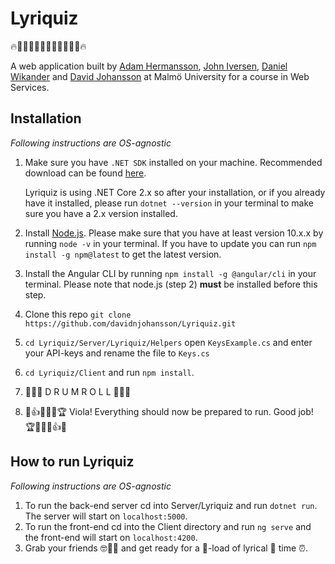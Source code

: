 # Lyriquiz

🔥🎤🎺🥁🎷🎸🎼🎸🎷🥁🎺🎤🔥

A web application built by [Adam Hermansson](https://github.com/qurridutt), [John Iversen](https://github.com/johniversen), [Daniel Wikander](https://github.com/danielwikander) and [David Johansson](https://github.com/davidnjohansson) at Malmö University for a course in Web Services.

## Installation

*Following instructions are OS-agnostic*

1. Make sure you have `.NET SDK` installed on your machine. Recommended download can be found [here](https://dotnet.microsoft.com/download).

   Lyriquiz is using .NET Core 2.x so after your installation, or if you already have it installed, please run `dotnet --version` in your terminal to make sure you have a 2.x version installed.

2. Install [Node.js](https://nodejs.org/en/). Please make sure that you have at least version 10.x.x by running `node -v` in your terminal. If you have to update you can run `npm install -g npm@latest` to get the latest version.

3. Install the Angular CLI by running `npm install -g @angular/cli` in your terminal. Please note that node.js (step 2) **must** be installed before this step.

4. Clone this repo `git clone https://github.com/davidnjohansson/Lyriquiz.git`

5. `cd Lyriquiz/Server/Lyriquiz/Helpers` open `KeysExample.cs` and enter your API-keys and rename the file to `Keys.cs`

6. `cd Lyriquiz/Client` and run `npm install`.

7. 🥁🥁🥁 D R U M R O L L 🥁🥁🥁

8. 👏👍🤙🏅🎉🏆 Viola! Everything should now be prepared to run. Good job! 🏆🎉🏅🤙👍👏

## How to run Lyriquiz

*Following instructions are OS-agnostic*

1. To run the back-end server cd into Server/Lyriquiz and run `dotnet run`. The server will start on `localhost:5000`.
2. To run the front-end cd into the Client directory and run `ng serve` and the front-end will start on `localhost:4200`.
3. Grab your friends 🤓🤩🥳 and get ready for a 🚤-load of lyrical 🎤 time ⏰.

